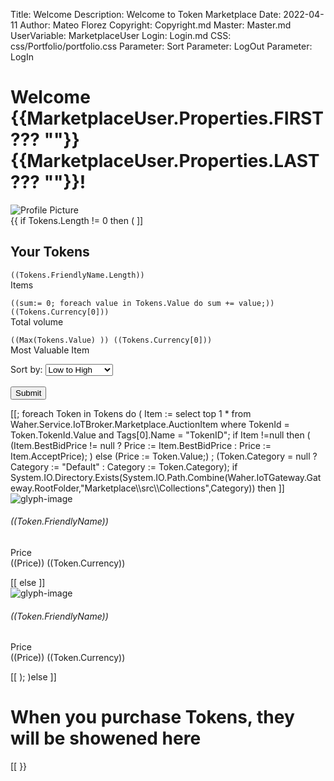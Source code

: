Title: Welcome
Description: Welcome to Token Marketplace
Date: 2022-04-11
Author: Mateo Florez
Copyright: Copyright.md
Master: Master.md 
UserVariable: MarketplaceUser
Login: Login.md
CSS: css/Portfolio/portfolio.css
Parameter: Sort
Parameter: LogOut
Parameter: LogIn

<div style='display:none'>
{{
	if MarketplaceUser = null then 
	(
	TemporaryRedirect("Login.md?from=Portfolio.md")
	)
	else if LogOut then
	(
		MarketplaceUser := null;
		TemporaryRedirect("Login.md?from=Portfolio.md");
	)
	else if LogIn then
	( 
		LogIn:=False;
		
	)
}}
{{
	Order := empty(Sort) ? "Value" : Str(Sort);
	if Order = "Value ASC" then
		Tokens := select *
		from
			NeuroFeatureTokens
		where 
			OwnerJid = MarketplaceUser.Properties.JID
		order by
			Value ASC;
	if Order = "Value DESC" then
		Tokens := select *
		from
			NeuroFeatureTokens
		where 
			OwnerJid = MarketplaceUser.Properties.JID
		order by
			Value DESC;
	if Order = "Name ASC" then
		Tokens := select *
		from
			NeuroFeatureTokens
		where 
			OwnerJid = MarketplaceUser.Properties.JID
		order by
			FriendlyName ASC;
	if Order = "Name DESC" then
			Tokens := select *
		from
			NeuroFeatureTokens
		where 
			OwnerJid = MarketplaceUser.Properties.JID
		order by
			FriendlyName DESC;
	if Order = "Value" then
		Tokens := select *
		from
			NeuroFeatureTokens
		where 
			OwnerJid = MarketplaceUser.Properties.JID
		order by
			Value;
	
	LogDebug("Checking if a POST has been made.");
	
	if exists(Posted) then 
	(
		LogDebug("Destroying Marketplaceuser.");
		Destroy(MarketplaceUser);

		LogDebug("Redirecting to login page.");
		TemporaryRedirect("Login.md?from=Portfolio.md");
	)
	
}}
</div>

<div class="hero-image">
	<div class="hero-image-gradient"></div>
	<div class="container hero-text">
    	<h1>Welcome {{MarketplaceUser.Properties.FIRST ??? ""}} {{MarketplaceUser.Properties.LAST ??? ""}}!</h1>
		<img class="profile-img" src="{{MarketplaceUser.Attachments.Url}}" alt="Profile Picture"/>
    </div>
</div>

<div class = "container">
{{
if Tokens.Length != 0 then 
(
]]<div>
	<div class="token-basic-info header">
	<h2>Your Tokens</h3>
		<div class="collection-stats">
			<p><code>((Tokens.FriendlyName.Length))</code></br> Items</p>
			<p><code>((sum:= 0; foreach value in Tokens.Value do sum += value;)) ((Tokens.Currency[0]))</code></br> Total volume</p>
			<p><code>((Max(Tokens.Value) )) ((Tokens.Currency[0]))</code></br>Most Valuable Item</p>
		</div>
	</div>
<div class="sort-bar">
	<form action="?Sort=">
		<label for="tokens">Sort by:</label>
		<select name="Sort" id="sort">
		<optgroup label="Price">
			<option value="Value ASC">Low to High</option>
			<option value="Value DESC">High to Low</option>
		</optgroup>
		<optgroup label="Name">
			<option value="Name ASC">Ascending</option>
			<option value="Name DESC">Descending</option>
		</optgroup>
		</select>
		<br><br>
		<input type="submit" value="Submit">
	</form>
</div>
</div>
<div class="zone grid-wrapper mt-3">[[;
foreach Token in Tokens
do
(
Item := select top 1 * from Waher.Service.IoTBroker.Marketplace.AuctionItem where TokenId = Token.TokenId.Value and Tags[0].Name = "TokenID";
if Item !=null then
	( (Item.BestBidPrice != null ? Price := Item.BestBidPrice : Price := Item.AcceptPrice); )
else 
	(Price := Token.Value;) ;
(Token.Category = null ? Category := "Default" : Category := Token.Category);
if System.IO.Directory.Exists(System.IO.Path.Combine(Waher.IoTGateway.Gateway.RootFolder,"Marketplace\\src\\Collections",Category)) then
	]]<div class="shadow card m-2 token_zone" style="width: 13rem;" onclick="location.href='https://mateo.lab.tagroot.io/Marketplace/src/Collections/((Category))/PortfolioTokenView.md?TokenId=((Token.TokenId))'">
	<img class="card-img-top token-image" src="data:image/png;base64,((Base64Encode(Token.Glyph) ))" alt="glyph-image"/>
	<div class= "card-body">
		<h6 class="card-title">((Token.FriendlyName))</h6>
		<p class="card-text text-start">Price <br>((Price)) ((Token.Currency))</p>
	</div>
	</div>
	[[
else 
	]]<div class="shadow card m-2 token_zone" style="width: 13rem;" onclick="location.href='https://mateo.lab.tagroot.io/Marketplace/src/Collections/Default/PortfolioTokenView.md?TokenId=((Token.TokenId))'">
	<img class="card-img-top token-image" src="data:image/png;base64,((Base64Encode(Token.Glyph) ))" alt="glyph-image"/>
	<div class= "card-body">
		<h6 class="card-title">((Token.FriendlyName))</h6>
		<p class="card-text text-start">Price <br>((Price)) ((Token.Currency))</p>
	</div>
	</div>
	[[
);
)else
	]]<div class="token_zone">
		<h1>When you purchase Tokens, they will be showened here</h1>
	</div>
	[[
}}
</div>
</div>